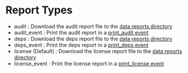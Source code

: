 # Report Types

- audit : Download the audit report file to the [data reports directory](PATHS.md#reports)
- audit_event : Print the audit report in a [print_audit event](EVENTS.md#print-audit)
- deps : Download the deps report file to the [data reports directory](PATHS.md#reports)
- deps_event : Print the deps report in a [print_deps event](EVENTS.md#print-deps)
- license (Default) : Download the license report file to the [data reports directory](PATHS.md#reports)
- license_event : Print the license report in a [print_license event](EVENTS.md#print-license)
